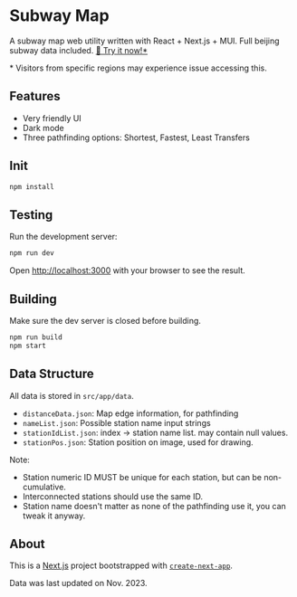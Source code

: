 # Subway Map

A subway map web utility written with React + Next.js + MUI. Full beijing subway data included. [🔗 Try it now!*](https://beijingsubwaymap.vercel.app/)

\* Visitors from specific regions may experience issue accessing this. 

## Features

- Very friendly UI
- Dark mode
- Three pathfinding options: Shortest, Fastest, Least Transfers

## Init

```bash
npm install
```

## Testing

Run the development server:

```bash
npm run dev
```

Open [http://localhost:3000](http://localhost:3000) with your browser to see the result.

## Building

Make sure the dev server is closed before building.

```bash
npm run build
npm start
```

## Data Structure

All data is stored in `src/app/data`.

- `distanceData.json`: Map edge information, for pathfinding
- `nameList.json`: Possible station name input strings
- `stationIdList.json`: index -> station name list. may contain null values.
- `stationPos.json`: Station position on image, used for drawing.

Note:

- Station numeric ID MUST be unique for each station, but can be non-cumulative.
- Interconnected stations should use the same ID.
- Station name doesn't matter as none of the pathfinding use it, you can tweak it anyway.

## About

This is a [Next.js](https://nextjs.org/) project bootstrapped with [`create-next-app`](https://github.com/vercel/next.js/tree/canary/packages/create-next-app).

Data was last updated on Nov. 2023.